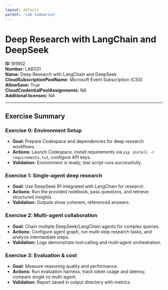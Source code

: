 ```yaml
---
layout: default
parent: 'Lab summaries'
---
```


# Deep Research with LangChain and DeepSeek

**ID** 191952  
**Number:** LAB331  
**Name:** Deep Research with LangChain and DeepSeek
**CloudSubscriptionPoolName:** Microsoft Event Subscription (CSS)  
**AllowSave:** True  
**CloudCredentialPoolAssignments:** NA  
**Additional licenses:** NA  

---

## Exercise Summary
### Exercise 0: Environment Setup
- **Goal:** Prepare Codespace and dependencies for deep research workflows.  
- **Actions:** Launch Codespace, install requirements via `pip install -r requirements.txt`, configure API keys.  
- **Validation:** Environment is ready; test script runs successfully.  

### Exercise 1: Single-agent deep research
- **Goal:** Use DeepSeek R1 integrated with LangChain for research.  
- **Actions:** Run the provided notebook, pass questions, and retrieve structured insights.  
- **Validation:** Outputs show coherent, referenced answers.  

### Exercise 2: Multi-agent collaboration
- **Goal:** Chain multiple DeepSeek/LangChain agents for complex queries.  
- **Actions:** Configure agent graph, run multi-step research tasks, and analyze intermediate steps.  
- **Validation:** Logs demonstrate tool‑calling and multi‑agent orchestration.  

### Exercise 3: Evaluation & cost
- **Goal:** Measure reasoning quality and performance.  
- **Actions:** Run evaluation harness, track token usage and latency, compare single vs multi-agent.  
- **Validation:** Report saved in output directory with metrics.  
